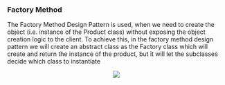 ### Factory Method 
The Factory Method Design Pattern is used, when we need to create the object (i.e. instance of the Product class) without exposing the object creation logic to the client. To achieve this, in the factory method design pattern we will create an abstract class as the Factory class which will create and return the instance of the product, but it will let the subclasses decide which class to instantiate

<p align="center">
  <img src="http://mokarchi.ir/git/FactoryMethod/word-image-111-768x371.png" />
</p>

